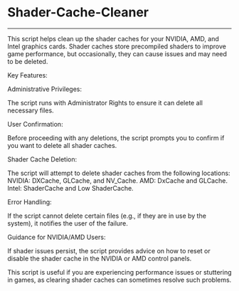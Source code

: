 # Shader-Cache-Cleaner

--------------------------------------------------------------------------------------------------------------------------------------------

This script helps clean up the shader caches for your NVIDIA, AMD, and Intel graphics cards. Shader caches store precompiled shaders to improve game performance, but occasionally, they can cause issues and may need to be deleted.


Key Features:


Administrative Privileges:

The script runs with Administrator Rights to ensure it can delete all necessary files.


User Confirmation:

Before proceeding with any deletions, the script prompts you to confirm if you want to delete all shader caches.


Shader Cache Deletion:

The script will attempt to delete shader caches from the following locations:
NVIDIA: DXCache, GLCache, and NV_Cache.
AMD: DxCache and GLCache.
Intel: ShaderCache and Low ShaderCache.


Error Handling:

If the script cannot delete certain files (e.g., if they are in use by the system), it notifies the user of the failure.


Guidance for NVIDIA/AMD Users:

If shader issues persist, the script provides advice on how to reset or disable the shader cache in the NVIDIA or AMD control panels.



This script is useful if you are experiencing performance issues or stuttering in games, as clearing shader caches can sometimes resolve such problems.
